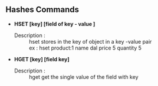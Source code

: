 <html>
<body>
    <section>
       <h2>Hashes Commands</h2>
       <ul>
            <li>
                <strong>HSET [key] [field of key - value ]</strong>
                <dl>
                    <dt>Description :<dt>
                    <dd>hset stores in the key of object in a key -value pair
                    <br> ex : hset product:1 name dal price 5 quantity 5 
                    </dd>
                </dl>
            </li>
            <li>
                <strong>HGET [key] [field key]</strong>
                <dl>
                    <dt>Description :<dt>
                    <dd>hget get the single value of the field with key </dd>
                </dl>
            </li>
       </ul>
    </section>
</body>
</html>